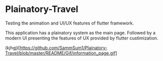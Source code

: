 # Plainatory-Travel
Testing the animation and UI/UX features of flutter framework.

This application has a plainatory system as the main page. Followed by a modern UI presenting the features of UX provided by flutter custimization.

(kjhgj)[https://github.com/SammSum1/Plainatory-Travel/blob/master/README/Gif/information_page.gif]
